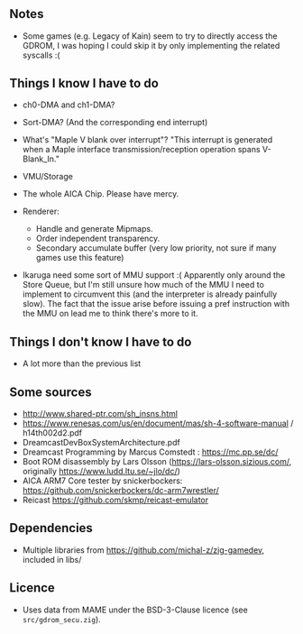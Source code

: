 #

## Notes

-   Some games (e.g. Legacy of Kain) seem to try to directly access the GDROM, I was hoping I could skip it by only implementing the related syscalls :(


## Things I know I have to do

-   ch0-DMA and ch1-DMA?
-   Sort-DMA? (And the corresponding end interrupt)

-   What's "Maple V blank over interrupt"?
    "This interrupt is generated when a Maple interface transmission/reception operation spans V-Blank_In."
-   VMU/Storage

-   The whole AICA Chip. Please have mercy.

-   Renderer:
    - Handle and generate Mipmaps.
    - Order independent transparency.
    - Secondary accumulate buffer (very low priority, not sure if many games use this feature)
      
- Ikaruga need some sort of MMU support :( 
    Apparently only around the Store Queue, but I'm still unsure how much of the MMU I need to implement to circumvent this (and the interpreter is already painfully slow).
    The fact that the issue arise before issuing a pref instruction with the MMU on lead me to think there's more to it.


## Things I don't know I have to do

-   A lot more than the previous list

## Some sources

-   http://www.shared-ptr.com/sh_insns.html
-   https://www.renesas.com/us/en/document/mas/sh-4-software-manual / h14th002d2.pdf
-   DreamcastDevBoxSystemArchitecture.pdf
-   Dreamcast Programming by Marcus Comstedt : https://mc.pp.se/dc/
-   Boot ROM disassembly by Lars Olsson (https://lars-olsson.sizious.com/, originally https://www.ludd.ltu.se/~jlo/dc/)
-   AICA ARM7 Core tester by snickerbockers: https://github.com/snickerbockers/dc-arm7wrestler/
-   Reicast https://github.com/skmp/reicast-emulator

## Dependencies

-   Multiple libraries from https://github.com/michal-z/zig-gamedev, included in libs/


## Licence

- Uses data from MAME under the BSD-3-Clause licence (see `src/gdrom_secu.zig`).
